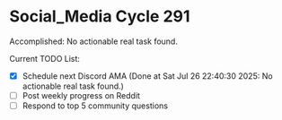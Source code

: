 # Social_Media Cycle 291

Accomplished: No actionable real task found.

Current TODO List:

- [x] Schedule next Discord AMA  (Done at Sat Jul 26 22:40:30 2025: No actionable real task found.)
- [ ] Post weekly progress on Reddit
- [ ] Respond to top 5 community questions